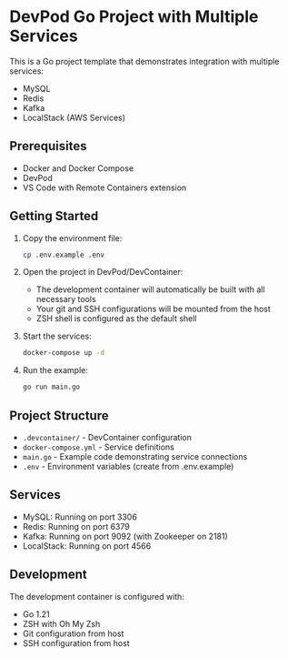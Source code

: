 # DevPod Go Project with Multiple Services

This is a Go project template that demonstrates integration with multiple services:
- MySQL
- Redis
- Kafka
- LocalStack (AWS Services)

## Prerequisites

- Docker and Docker Compose
- DevPod
- VS Code with Remote Containers extension

## Getting Started

1. Copy the environment file:
   ```bash
   cp .env.example .env
   ```

2. Open the project in DevPod/DevContainer:
   - The development container will automatically be built with all necessary tools
   - Your git and SSH configurations will be mounted from the host
   - ZSH shell is configured as the default shell

3. Start the services:
   ```bash
   docker-compose up -d
   ```

4. Run the example:
   ```bash
   go run main.go
   ```

## Project Structure

- `.devcontainer/` - DevContainer configuration
- `docker-compose.yml` - Service definitions
- `main.go` - Example code demonstrating service connections
- `.env` - Environment variables (create from .env.example)

## Services

- MySQL: Running on port 3306
- Redis: Running on port 6379
- Kafka: Running on port 9092 (with Zookeeper on 2181)
- LocalStack: Running on port 4566

## Development

The development container is configured with:
- Go 1.21
- ZSH with Oh My Zsh
- Git configuration from host
- SSH configuration from host
